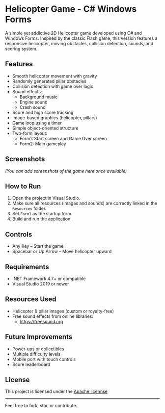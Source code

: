 # Helicopter Game - C# Windows Forms

A simple yet addictive 2D Helicopter game developed using C# and Windows Forms. Inspired by the classic Flash game, this version features a responsive helicopter, moving obstacles, collision detection, sounds, and scoring system.

## Features

- Smooth helicopter movement with gravity
- Randomly generated pillar obstacles
- Collision detection with game over logic
- Sound effects:
  - Background music
  - Engine sound
  - Crash sound
- Score and high score tracking
- Image-based graphics (helicopter, pillars)
- Game loop using a timer
- Simple object-oriented structure
- Two-form layout:
  - Form1: Start screen and Game Over screen
  - Form2: Main gameplay

## Screenshots

*(You can add screenshots of the game here once available)*

## How to Run

1. Open the project in Visual Studio.
2. Make sure all resources (images and sounds) are correctly linked in the `Resources` folder.
3. Set `Form1` as the startup form.
4. Build and run the application.

## Controls

- Any Key – Start the game
- Spacebar or Up Arrow – Move helicopter upward

## Requirements

- .NET Framework 4.7+ or compatible
- Visual Studio 2019 or newer

## Resources Used

- Helicopter & pillar images (custom or royalty-free)
- Free sound effects from online libraries:
  - https://freesound.org

## Future Improvements
- Power-ups or collectibles
- Multiple difficulty levels
- Mobile port with touch controls
- Score leaderboard

## License

This project is licensed under the [Apache licennse ](LICENSE)

---

Feel free to fork, star, or contribute.


